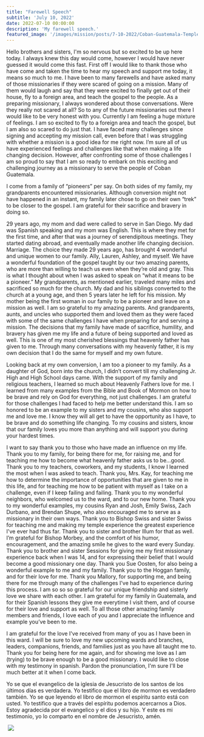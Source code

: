 ```yaml
---
title: "Farewell Speech"
subtitle: 'July 10, 2022'
date: 2022-07-10 00:00:00
description: 'My farewell speech.'
featured_image: '/images/mission/posts/7-10-2022/Coban-Guatemala-Temple.jpeg'
---
```

Hello brothers and sisters, I'm so nervous but so excited to be up here today. I always knew this day would come, however I would have never guessed it would come this fast. First off I would like to thank those who have come and taken the time to hear my speech and support me today, it means so much to me. I have been to many farewells and have asked many of those missionaries if they were scared of going on a mission. Many of them would laugh and say that they were excited to finally get out of their house, fly to a foreign area, and teach the gospel to the people. As a preparing missionary, I always wondered about those conversations. Were they really not scared at all? So to any of the future missionaries out there I would like to be very honest with you. Currently I am feeling a huge mixture of feelings. I am so excited to fly to a foreign area and teach the gospel, but I am also so scared to do just that. I have faced many challenges since signing and accepting my mission call, even before that I was struggling with whether a mission is a good idea for me right now. I’m sure all of us have experienced feelings and challenges like that when making a life changing decision. However, after confronting some of those challenges I am so proud to say that I am so ready to embark on this exciting and challenging journey as a missionary to serve the people of Coban Guatemala.

I come from a family of “pioneers” per say. On both sides of my family, my grandparents encountered missionaries. Although conversion might not have happened in an instant, my family later chose to go on their own “trek” to be closer to the gospel. I am grateful for their sacrifice and bravery in doing so.

29 years ago, my mom and dad were called to serve in San Diego. My dad was Spanish speaking and my mom was English. This is where they met for the first time, and after that was a journey of serendipitous meetings. They started dating abroad, and eventually made another life changing decision. Marriage. The choice they made 29 years ago, has brought 4 wonderful and unique women to our family. Ally, Lauren, Ashley, and myself. We have a wonderful foundation of the gospel taught by our two amazing parents, who are more than willing to teach us even when they’re old and gray. This is what I thought about when I was asked to speak on “what it means to be a pioneer.” My grandparents, as mentioned earlier, traveled many miles and sacrificed so much for the church. My dad and his siblings converted to the church at a young age, and then 5 years later he left for his mission. My mother being the first woman in our family to be a pioneer and leave on a mission as well. I am so grateful to my amazing parents. And grandparents, aunts, and uncles who supported them and loved them as they were faced with some of the same challenges I have when preparing for and serving a mission. The decisions that my family have made of sacrifice, humility, and bravery has given me my life and a future of being supported and loved as well. This is one of my most cherished blessings that heavenly father has given to me. Through many conversations with my heavenly father, it is my own decision that I do the same for myself and my own future.

Looking back at my own conversion, I am too a pioneer to my family. As a daughter of God, born into the church, I didn’t convert till my challenging Jr. High and High School days came. With the support of my family and religious teachers, I learned so much about Heavenly Fathers love for me. I learned from many examples from the Bible and Book of Mormon on how to be brave and rely on God for everything, not just challenges. I am grateful for those challenges I had faced to help me better understand this. I am so honored to be an example to my sisters and my cousins, who also support me and love me. I know they will all get to have the opportunity as I have, to be brave and do something life changing. To my cousins and sisters, know that our family loves you more than anything and will support you during your hardest times.

I want to say thank you to those who have made an influence on my life. Thank you to my family, for being there for me, for raising me, and for teaching me how to become what heavenly father asks us to be…good. Thank you to my teachers, coworkers, and my students, I know I learned the most when I was asked to teach. Thank you, Mrs. Kay, for teaching me how to determine the importance of opportunities that are given to me in this life, and for teaching me how to be patient with myself as I take on a challenge, even if I keep failing and failing. Thank you to my wonderful neighbors, who welcomed us to the ward, and to our new home. Thank you to my wonderful examples, my cousins Ryan and Josh, Emily Swiss, Zach Durbano, and Brendan Shupe, who also encouraged me to serve as a missionary in their own ways. Thank you to Bishop Swiss and sister Swiss for teaching me and making my temple experience the greatest experience I've ever had thus far. Thank you to sister and brother Illum for that as well. I’m grateful for Bishop Morbey, and the comfort of his humor, encouragement, and the amazing smile he gives to the ward every Sunday. Thank you to brother and sister Sessions for giving me my first missionary experience back when I was 14, and for expressing their belief that I would become a good missionary one day. Thank you Sue Oosten, for also being a wonderful example to me and my family. Thank you to the Hoggan family, and for their love for me. Thank you Mallory, for supporting me, and being there for me through many of the challenges I've had to experience during this process. I am so so so grateful for our unique friendship and sisterly love we share with each other. I am grateful for my family in Guatemala, and for their Spanish lessons they give me everytime I visit them, and of course for their love and support as well. To all those other amazing family members and friends, I love each of you and I appreciate the influence and example you’ve been to me.

I am grateful for the love I've received from many of you as I have been in this ward. I will be sure to love my new upcoming wards and branches, leaders, companions, friends, and families just as you have all taught me to. Thank you for being here for me again, and for showing me love as I am (trying) to be brave enough to be a good missionary. I would like to close with my testimony in spanish. Pardon the pronunciation, I'm sure I'll be much better at it when I come back.

Yo se que el evangelico de la iglesia de Jesucristo de los santos de los últimos días es verdadera. Yo testifico que el libro de mormon es verdadero también. Yo se que leyendo el libro de mormon el espíritu santo está con usted. Yo testifico que a través del espíritu podemos acercarnos a Dios. Estoy agradecida por el evangelico y el dios y su hijo. Y este es mi testimonio, yo lo comparto en el nombre de Jesucristo, amén.

<div class="gallery" data-columns="3">
    <img src="">
    <img src="/images/mission/posts/7-10-2022/DSC_8526-Edit.jpg">
    <img src="">
</div>

